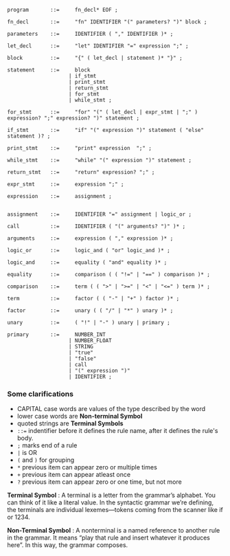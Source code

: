 ```
program       ::=     fn_decl* EOF ;

fn_decl       ::=     "fn" IDENTIFIER "(" parameters? ")" block ;

parameters    ::=     IDENTIFIER ( "," IDENTIFIER )* ;

let_decl      ::=     "let" IDENTIFIER "=" expression ";" ;

block         ::=     "{" ( let_decl | statement )* "}" ;

statement     ::=     block
                    | if_stmt
                    | print_stmt
                    | return_stmt
                    | for_stmt
                    | while_stmt ;

for_stmt      ::=     "for" "(" ( let_decl | expr_stmt | ";" ) expression? ";" expression? ")" statement ;

if_stmt       ::=     "if" "(" expression ")" statement ( "else" statement )? ;

print_stmt    ::=     "print" expression  ";" ;

while_stmt    ::=     "while" "(" expression ")" statement ;

return_stmt   ::=     "return" expression? ";" ;

expr_stmt     ::=     expression ";" ;

expression    ::=     assignment ;


assignment    ::=     IDENTIFIER "=" assignment | logic_or ;

call          ::=     IDENTIFIER ( "(" arguments? ")" )* ;

arguments     ::=     expression ( "," expression )* ;

logic_or      ::=     logic_and ( "or" logic_and )* ;

logic_and     ::=     equality ( "and" equality )* ;

equality      ::=     comparison ( ( "!=" | "==" ) comparison )* ;

comparison    ::=     term ( ( ">" | ">=" | "<" | "<=" ) term )* ;

term          ::=     factor ( ( "-" | "+" ) factor )* ;

factor        ::=     unary ( ( "/" | "*" ) unary )* ;

unary         ::=     ( "!" | "-" ) unary | primary ;

primary       ::=     NUMBER_INT
                    | NUMBER_FLOAT
                    | STRING
                    | "true"
                    | "false"
                    | call
                    | "(" expression ")"
                    | IDENTIFIER ;
```


### Some clarifications

- CAPITAL case words are values of the type described by the word
- lower case words are **Non-terminal Symbol**
- quoted strings are **Terminal Symbols**
- `::=` indentifier before it defines the rule name, after it defines the rule's body.
- `;` marks end of a rule
- `|` is OR
- `(` and `)` for grouping
- `*` previous item can appear zero or multiple times
- `+` previous item can appear atleast once
- `?` previous item can appear zero or one time, but not more

**Terminal Symbol** : A terminal is a letter from the grammar’s alphabet. You can think of it like a literal value. In the syntactic grammar we’re defining, the terminals are individual lexemes—tokens coming from the scanner like if or 1234.

**Non-Terminal Symbol** : A nonterminal is a named reference to another rule in the grammar. It means “play that rule and insert whatever it produces here”. In this way, the grammar composes.
